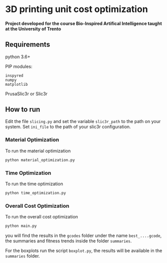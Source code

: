 # 3D printing unit cost optimization
#### Project developed for the course Bio-Inspired Artifical Intelligence taught at the University of Trento

## Requirements
python 3.6+

PIP modules:
```
inspyred
numpy
matplotlib
```

PrusaSlic3r or Slic3r

## How to run

Edit the file `slicing.py` and set the variable `slic3r_path` to the path on your system. Set `ini_file` to the path of your slic3r configuration.

### Material Optimization

To run the material optimization

```bash
python material_optimization.py
```


### Time Optimization

To run the time optimization

```bash
python time_optimization.py
```


### Overall Cost Optimization

To run the overall cost optimization

```bash
python main.py
```

you will find the results in the `gcodes` folder under the name `best_....gcode`, the summaries and fitness trends inside the folder `summaries`.

For the boxplots run the script `boxplot.py`, the results will be available in the `summaries` folder.